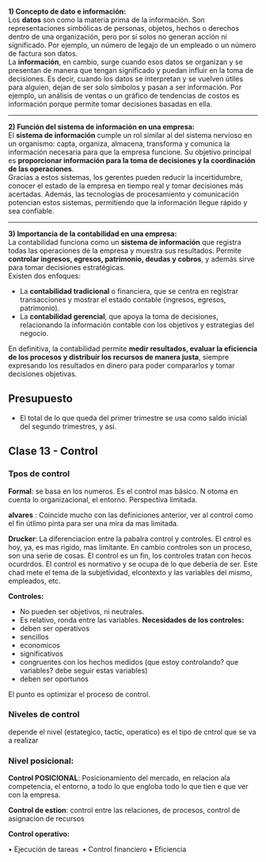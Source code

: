 **1) Concepto de dato e información:**  
Los **datos** son como la materia prima de la información. Son representaciones simbólicas de personas, objetos, hechos o derechos dentro de una organización, pero por sí solos no generan acción ni significado. Por ejemplo, un número de legajo de un empleado o un número de factura son datos.  
La **información**, en cambio, surge cuando esos datos se organizan y se presentan de manera que tengan significado y puedan influir en la toma de decisiones. Es decir, cuando los datos se interpretan y se vuelven útiles para alguien, dejan de ser solo símbolos y pasan a ser información. Por ejemplo, un análisis de ventas o un gráfico de tendencias de costos es información porque permite tomar decisiones basadas en ella.

---

**2) Función del sistema de información en una empresa:**  
El **sistema de información** cumple un rol similar al del sistema nervioso en un organismo: capta, organiza, almacena, transforma y comunica la información necesaria para que la empresa funcione. Su objetivo principal es **proporcionar información para la toma de decisiones y la coordinación de las operaciones**.  
Gracias a estos sistemas, los gerentes pueden reducir la incertidumbre, conocer el estado de la empresa en tiempo real y tomar decisiones más acertadas. Además, las tecnologías de procesamiento y comunicación potencian estos sistemas, permitiendo que la información llegue rápido y sea confiable.

---

**3) Importancia de la contabilidad en una empresa:**  
La contabilidad funciona como un **sistema de información** que registra todas las operaciones de la empresa y muestra sus resultados. Permite **controlar ingresos, egresos, patrimonio, deudas y cobros**, y además sirve para tomar decisiones estratégicas.  
Existen dos enfoques:

- La **contabilidad tradicional** o financiera, que se centra en registrar transacciones y mostrar el estado contable (ingresos, egresos, patrimonio).
- La **contabilidad gerencial**, que apoya la toma de decisiones, relacionando la información contable con los objetivos y estrategias del negocio.

En definitiva, la contabilidad permite **medir resultados, evaluar la eficiencia de los procesos y distribuir los recursos de manera justa**, siempre expresando los resultados en dinero para poder compararlos y tomar decisiones objetivas.


## Presupuesto

* El total de lo que queda del primer trimestre se usa como saldo inicial del segundo trimestres, y así. 

## Clase 13 - Control

### Tpos de control 

**Formal**: se basa en los numeros.  Es el control mas básico.  N otoma en cuenta lo organizacional, el entorno. Perspectiva limitada. 

**alvares** : Coincide mucho con las definiciones anterior, ver al control como el fin útlimo pinta para ser una mira da mas limitada. 

**Drucker**: La diferenciacion entre la pabalra control y controles. El cntrol es hoy, ya, es mas rigido, mas limitante. En cambio controles son un proceso, son una serie de cosas. 
El control es un fin, los controles tratan con hecos ocurdrdos. El control es normativo y se ocupa de lo que deberia de ser. 
Este chad mete el tema de la subjetividad, elcontexto y las variables del mismo, empleados, etc. 

**Controles:** 
+ No pueden ser objetivos, ni neutrales.
+ Es relativo, ronda entre las variables. 
**Necesidades de los controles:** 
+ deben ser operativos
+ sencillos 
+ economicos
+ significativos
+ congruentes con los hechos medidos (que estoy controlando? que variables? debe seguir estas variables)
+ deben ser oportunos 

El punto es optimizar el proceso de control. 

### Niveles de control
depende el nivel (estategico, tactic, operatico) es el tipo de cntrol que se va a realizar  

### Nivel posicional: 
**Control POSICIONAL**:
Posicionamiento del mercado, en relacion ala competencia, el entorno, a todo lo que engloba todo lo que tien e que ver con la empresa. 

**Control de estion**:
	control entre las relaciones, de procesos, control de asignacion de recursos 
	
**Control operativo:**

• Ejecución de tareas
 • Control financiero
• Eficiencia
